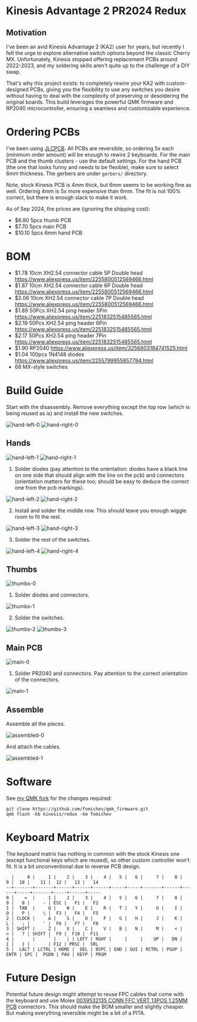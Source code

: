 # Kinesis Advantage 2 PR2024 Redux

## Motivation

I've been an avid Kinesis Advantage 2 (KA2) user for years, but recently
I felt the urge to explore alternative switch options beyond the classic
Cherry MX. Unfortunately, Kinesis stopped offering replacement PCBs around
2022-2023, and my soldering skills aren't quite up to the challenge of
a DIY swap.

That's why this project exists: to completely rewire your KA2 with
custom-designed PCBs, giving you the flexibility to use any switches you
desire without having to deal with the complexity of preserving or
desoldering the original boards. This build leverages the powerful QMK
firmware and RP2040 microcontroller, ensuring a seamless and customizable
experience.

# Ordering PCBs

I've been using [JLCPCB](https://jlcpcb.com). All PCBs are reversible,
so ordering 5x each (minimum order amount) will be enough to rewire
2 keyboards. For the main PCB and the thumb clusters - use the default settings.
For the hand PCB (the one that looks funny and needs to be flexible),
make sure to select 6mm thickness. The gerbers are under `gerbers/` directory.

Note, stock Kinesis PCB is 4mm thick, but 6mm seems to be working fine as
well. Ordering 4mm is 5x more expensive than 6mm. The fit is not 100%
correct, but there is enough slack to make it work.

As of Sep 2024, the prices are (ignoring the shipping cost):
- $6.80 5pcs thumb PCB
- $7.70 5pcs main PCB
- $10.10 5pcs 6mm hand PCB

# BOM

- $1.78 10cm XH2.54 connector cable 5P Double head https://www.aliexpress.us/item/2255800512569466.html
- $1.87 10cm XH2.54 connector cable 6P Double head https://www.aliexpress.us/item/2255800512569466.html
- $2.06 10cm XH2.54 connector cable 7P Double head https://www.aliexpress.us/item/2255800512569466.html
- $1.89 50Pcs XH2.54 ping header 5Pin https://www.aliexpress.us/item/2251832515485565.html
- $2.19 50Pcs XH2.54 ping header 6Pin https://www.aliexpress.us/item/2251832515485565.html
- $2.17 50Pcs XH2.54 ping header 7Pin https://www.aliexpress.us/item/2251832515485565.html
- $1.90 RP2040 https://www.aliexpress.us/item/3256803184741525.html
- $1.04 100pcs 1N4148 diodes https://www.aliexpress.us/item/2255799955957794.html
- 68 MX-style switches

# Build Guide

Start with the disassembly. Remove everything except the top row (which
is being reused as is) and install the new switches.

![hand-left-0](pics/hand-left-0.jpg)
![hand-right-0](pics/hand-right-0.jpg)

## Hands

![hand-left-1](pics/hand-left-1.jpg)
![hand-right-1](pics/hand-right-1.jpg)

1. Solder diodes (pay attention to the orientation: diodes have a black line
on one side that should align with the line on the pcb) and connectors
(orientation matters for these too; should be easy to deduce the correct
one from the pcb markings).

![hand-left-2](pics/hand-left-2.jpg)
![hand-right-2](pics/hand-right-2.jpg)

2. Install and solder the middle row. This should leave you enough wiggle
room to fit the rest.

![hand-left-3](pics/hand-left-3.jpg)
![hand-right-3](pics/hand-right-3.jpg)

3. Solder the rest of the switches.

![hand-left-4](pics/hand-left-4.jpg)
![hand-right-4](pics/hand-right-4.jpg)

## Thumbs

![thumbs-0](pics/thumbs-0.jpg)

1. Solder diodes and connectors.

![thumbs-1](pics/thumbs-1.jpg)

2. Solder the switches.

![thumbs-2](pics/thumbs-2.jpg)
![thumbs-3](pics/thumbs-3.jpg)

## Main PCB

![main-0](pics/main-0.jpg)

1. Solder PR2040 and connectors. Pay attention to the correct orientation
of the connectors.

![main-1](pics/main-1.jpg)

## Assemble

Assemble all the pieces.

![assembled-0](pics/assembled-0.jpg)

And attach the cables.

![assembled-1](pics/assembled-1.jpg)

# Software

See [my QMK fork](http://github.com/fomichev/qmk_firmware) for the changes
required:

```
git clone https://github.com/fomichev/qmk_firmware.git
qmk flash -kb kinesis/redux -km fomichev
```

# Keyboard Matrix

The keyboard matrix has nothing in common with the stock Kinesis one (except
functional keys which are reused), so other custom controller won't fit.
It is a bit unconventional due to reverse PCB design.

```
  |     0 |     1 |    2 |    3 |    4 |   5 |   6 |     7 |    8 |    9 |  10 |    11 |  12 |   13 |   14
--+-------+-------+------+------+------+-----+-----+-------+------+------+-----+-------+-----+------+-----
0 |    =  |     1 |    2 |    3 |    4 |   5 |   6 |     7 |    8 |    9 |   0 |     - | ESC |   F1 |   F2
1 |  TAB  |     Q |    W |    E |    R |   T |   Y |     U |    I |    O |   P |     \ |  F3 |   F4 |   F5
2 | CLOCK |     A |    S |    D |    F |   G |   H |     J |    K |    L |   ; |     ' |  F6 |   F7 |   F8
3 | SHIFT |     Z |    X |    C |    V |   B |   N |     M |    < |    > |   ? | SHIFT |  F9 |  F10 |  F11
4 |       |     ` |    | | LEFT | RGHT |     |     |    UP |   DN |    { |   } |       | F12 | PRSC |  SRL
5 |  LALT | LCTRL | HOME |  DEL | BSPC | END | GUI | RCTRL | PGUP | ENTR | SPC |  PGDN | PAU | KEYP | PRGM
```

# Future Design

Potential future design might attempt to reuse FPC cables that come with
the keyboard and use Molex [0039532135 CONN FFC VERT 13POS 1.25MM PCB](https://www.digikey.com/en/products/detail/molex/0039532135/3160262)
connectors. This should make the BOM smaller and slightly cheaper. But
making everything reversible might be a bit of a PITA.
